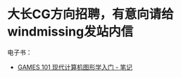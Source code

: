# 大长CG方向招聘，有意向请给windmissing发站内信

电子书：

- [GAMES 101 现代计算机图形学入门 - 笔记](https://caterpillarstudygroup.github.io/GAMES101_mdbook/)
